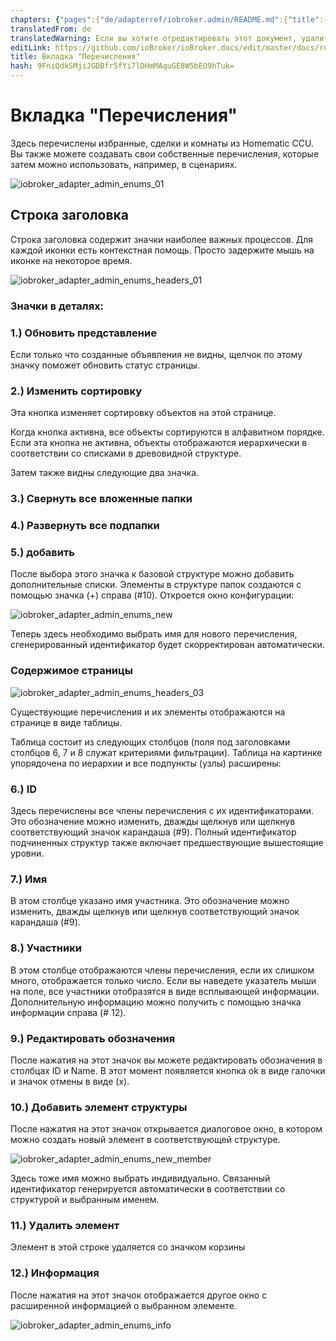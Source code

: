 ```yaml
---
chapters: {"pages":{"de/adapterref/iobroker.admin/README.md":{"title":{"de":"no title"},"content":"de/adapterref/iobroker.admin/README.md"},"de/adapterref/iobroker.admin/admin/tab-adapters.md":{"title":{"de":"Der Reiter Adapter"},"content":"de/adapterref/iobroker.admin/admin/tab-adapters.md"},"de/adapterref/iobroker.admin/admin/tab-instances.md":{"title":{"de":"Der Reiter Instanzen"},"content":"de/adapterref/iobroker.admin/admin/tab-instances.md"},"de/adapterref/iobroker.admin/admin/tab-objects.md":{"title":{"de":"Der Reiter Objekte"},"content":"de/adapterref/iobroker.admin/admin/tab-objects.md"},"de/adapterref/iobroker.admin/admin/tab-states.md":{"title":{"de":"Der Reiter Zustände"},"content":"de/adapterref/iobroker.admin/admin/tab-states.md"},"de/adapterref/iobroker.admin/admin/tab-groups.md":{"title":{"de":"Der Reiter Gruppen"},"content":"de/adapterref/iobroker.admin/admin/tab-groups.md"},"de/adapterref/iobroker.admin/admin/tab-users.md":{"title":{"de":"Der Reiter Benutzer"},"content":"de/adapterref/iobroker.admin/admin/tab-users.md"},"de/adapterref/iobroker.admin/admin/tab-events.md":{"title":{"de":"Der Reiter Ereignisse"},"content":"de/adapterref/iobroker.admin/admin/tab-events.md"},"de/adapterref/iobroker.admin/admin/tab-hosts.md":{"title":{"de":"Der Reiter Hosts"},"content":"de/adapterref/iobroker.admin/admin/tab-hosts.md"},"de/adapterref/iobroker.admin/admin/tab-enums.md":{"title":{"de":"Der Reiter Aufzählungen"},"content":"de/adapterref/iobroker.admin/admin/tab-enums.md"},"de/adapterref/iobroker.admin/admin/tab-log.md":{"title":{"de":"Der Reiter Log"},"content":"de/adapterref/iobroker.admin/admin/tab-log.md"},"de/adapterref/iobroker.admin/admin/tab-system.md":{"title":{"de":"Die Systemeinstellungen"},"content":"de/adapterref/iobroker.admin/admin/tab-system.md"}}}
translatedFrom: de
translatedWarning: Если вы хотите отредактировать этот документ, удалите поле «translatedFrom», в противном случае этот документ будет снова автоматически переведен
editLink: https://github.com/ioBroker/ioBroker.docs/edit/master/docs/ru/adapterref/iobroker.admin/tab-enums.md
title: Вкладка "Перечисления"
hash: 9FniQdkSMjiJGDBfr5fYi7lDHmMAquGE8W5bEO9hTuk=
---
```

# Вкладка "Перечисления"
Здесь перечислены избранные, сделки и комнаты из Homematic CCU.
Вы также можете создавать свои собственные перечисления, которые затем можно использовать, например, в сценариях.

![iobroker_adapter_admin_enums_01](../../../de/adapterref/iobroker.admin/img/tab-enums_Enums_01.jpg)

## Строка заголовка
Строка заголовка содержит значки наиболее важных процессов.
Для каждой иконки есть контекстная помощь. Просто задержите мышь на иконке на некоторое время.

![iobroker_adapter_admin_enums_headers_01](../../../de/adapterref/iobroker.admin/img/ioBroker_Adapter_admin_Enums_Headers_01.jpg)

### **Значки в деталях:**
### **1.) Обновить представление**
Если только что созданные объявления не видны, щелчок по этому значку поможет обновить статус страницы.

### **2.) Изменить сортировку**
Эта кнопка изменяет сортировку объектов на этой странице.

Когда кнопка активна, все объекты сортируются в алфавитном порядке.
Если эта кнопка не активна, объекты отображаются иерархически в соответствии со списками в древовидной структуре.

Затем также видны следующие два значка.

### **3.) Свернуть все вложенные папки**
### **4.) Развернуть все подпапки**
### **5.) добавить**
После выбора этого значка к базовой структуре можно добавить дополнительные списки.
Элементы в структуре папок создаются с помощью значка (+) справа (#10).
Откроется окно конфигурации:

![iobroker_adapter_admin_enums_new](../../../de/adapterref/iobroker.admin/img/tab-enums_Enums_new.jpg)

Теперь здесь необходимо выбрать имя для нового перечисления, сгенерированный идентификатор будет скорректирован автоматически.

### Содержимое страницы
![iobroker_adapter_admin_enums_headers_03](../../../de/adapterref/iobroker.admin/img/tab-enums_Enums_Headers_03.jpg)

Существующие перечисления и их элементы отображаются на странице в виде таблицы.

Таблица состоит из следующих столбцов (поля под заголовками столбцов 6, 7 и 8 служат критериями фильтрации). Таблица на картинке упорядочена по иерархии и все подпункты (узлы) расширены:

### **6.) ID**
Здесь перечислены все члены перечисления с их идентификаторами. Это обозначение можно изменить, дважды щелкнув или щелкнув соответствующий значок карандаша (#9).
Полный идентификатор подчиненных структур также включает предшествующие вышестоящие уровни.

### **7.) Имя**
В этом столбце указано имя участника. Это обозначение можно изменить, дважды щелкнув или щелкнув соответствующий значок карандаша (#9).

### **8.) Участники**
В этом столбце отображаются члены перечисления, если их слишком много, отображается только число.
Если вы наведете указатель мыши на поле, все участники отобразятся в виде всплывающей информации.
Дополнительную информацию можно получить с помощью значка информации справа (# 12).

### **9.) Редактировать обозначения**
После нажатия на этот значок вы можете редактировать обозначения в столбцах ID и Name.
В этот момент появляется кнопка ok в виде галочки и значок отмены в виде (x).

### **10.) Добавить элемент структуры**
После нажатия на этот значок открывается диалоговое окно, в котором можно создать новый элемент в соответствующей структуре.

![iobroker_adapter_admin_enums_new_member](../../../de/adapterref/iobroker.admin/img/tab-enums_Enums_new_Member.jpg)

Здесь тоже имя можно выбрать индивидуально. Связанный идентификатор генерируется автоматически в соответствии со структурой и выбранным именем.

### **11.) Удалить элемент**
Элемент в этой строке удаляется со значком корзины

### **12.) Информация**
После нажатия на этот значок отображается другое окно с расширенной информацией о выбранном элементе.

![iobroker_adapter_admin_enums_info](../../../de/adapterref/iobroker.admin/img/tab-enums_Enums_Info.jpg)
